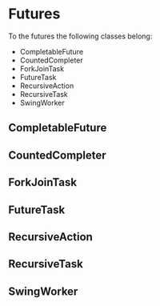 # Futures

To the futures the following classes belong:
* CompletableFuture
* CountedCompleter
* ForkJoinTask
* FutureTask
* RecursiveAction
* RecursiveTask
* SwingWorker

## CompletableFuture
## CountedCompleter
## ForkJoinTask
## FutureTask
## RecursiveAction
## RecursiveTask
## SwingWorker
